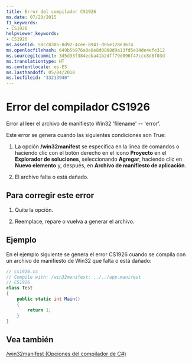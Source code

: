```yaml
---
title: Error del compilador CS1926
ms.date: 07/20/2015
f1_keywords:
- CS1926
helpviewer_keywords:
- CS1926
ms.assetid: 58cc8385-8d92-4cee-8941-d05e128e3674
ms.openlocfilehash: 649b5b976a0e8e8d0868d9a13fd5e14de4efe312
ms.sourcegitcommit: 3d5d33f384eeba41b2dff79d096f47ccc8d8f03d
ms.translationtype: HT
ms.contentlocale: es-ES
ms.lasthandoff: 05/04/2018
ms.locfileid: "33213940"
---
```

# <a name="compiler-error-cs1926"></a>Error del compilador CS1926
Error al leer el archivo de manifiesto Win32 'filename' -- 'error'.  
  
 Este error se genera cuando las siguientes condiciones son True:  
  
1.  La opción **/win32manifest** se especifica en la línea de comandos o haciendo clic con el botón derecho en el icono **Proyecto** en el **Explorador de soluciones**, seleccionando **Agregar**, haciendo clic en **Nuevo elemento** y, después, en **Archivo de manifiesto de aplicación**.  
  
2.  El archivo falta o está dañado.  
  
## <a name="to-correct-this-error"></a>Para corregir este error  
  
1.  Quite la opción.  
  
2.  Reemplace, repare o vuelva a generar el archivo.  
  
## <a name="example"></a>Ejemplo  
 En el ejemplo siguiente se genera el error CS1926 cuando se compila con un archivo de manifiesto de Win32 que falta o está dañado:  
  
```csharp  
// cs1926.cs  
// Compile with: /win32manifest: ../../app.manifest  
// CS1926  
class Test  
{  
    public static int Main()  
    {  
        return 1;  
    }  
}   
```  
  
## <a name="see-also"></a>Vea también  
 [/win32manifest (Opciones del compilador de C#)](../../../csharp/language-reference/compiler-options/win32manifest-compiler-option.md)
